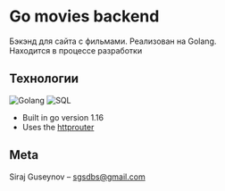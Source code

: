 # Go movies backend

Бэкэнд для сайта с фильмами. Реализован на Golang.  
Находится в процессе разработки



## Технологии

![Golang](https://img.shields.io/badge/-go-090909?style=for-the-badge&logo=go)
![SQL](https://img.shields.io/badge/-sql-090909?style=for-the-badge&logo=mysql)

- Built in go version 1.16 
- Uses the [httprouter](https://github.com/julienschmidt/httprouter)

## Meta

Siraj Guseynov  – sgsdbs@gmail.com







